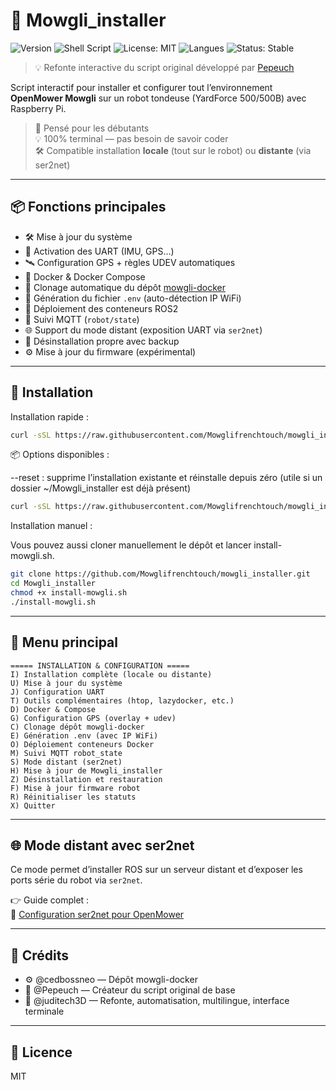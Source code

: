 # 🚀 Mowgli_installer

![Version](https://img.shields.io/badge/version-2.0.0-blue.svg)
![Shell Script](https://img.shields.io/badge/script-bash-blue)
![License: MIT](https://img.shields.io/badge/license-MIT-green.svg)
![Langues](https://img.shields.io/badge/langues-FR%20%7C%20EN-orange)
![Status: Stable](https://img.shields.io/badge/status-stable-brightgreen)

> 💡 Refonte interactive du script original développé par [Pepeuch](https://github.com/Pepeuch)

Script interactif pour installer et configurer tout l’environnement **OpenMower Mowgli** sur un robot tondeuse (YardForce 500/500B) avec Raspberry Pi.

> 🧠 Pensé pour les débutants  
> 💡 100% terminal — pas besoin de savoir coder  
> 🛠️ Compatible installation **locale** (tout sur le robot) ou **distante** (via ser2net)

---

## 📦 Fonctions principales

- 🛠 Mise à jour du système
- 🔌 Activation des UART (IMU, GPS…)
- 🛰️ Configuration GPS + règles UDEV automatiques
- 🐳 Docker & Docker Compose
- 📁 Clonage automatique du dépôt [mowgli-docker](https://github.com/cedbossneo/mowgli-docker)
- 🔐 Génération du fichier `.env` (auto-détection IP WiFi)
- 🚀 Déploiement des conteneurs ROS2
- 🧪 Suivi MQTT (`robot/state`)
- 🌐 Support du mode distant (exposition UART via `ser2net`)
- 🧼 Désinstallation propre avec backup
- ⚙️ Mise à jour du firmware (expérimental)
---

## 🚀 Installation

Installation rapide : 

```bash
curl -sSL https://raw.githubusercontent.com/Mowglifrenchtouch/mowgli_installer/main/install.sh | bash
```
📦 Options disponibles :

--reset : supprime l’installation existante et réinstalle depuis zéro
(utile si un dossier ~/Mowgli_installer est déjà présent)

```bash
curl -sSL https://raw.githubusercontent.com/Mowglifrenchtouch/mowgli_installer/main/install.sh | bash -s -- --reset
```

Installation manuel : 

Vous pouvez aussi cloner manuellement le dépôt et lancer install-mowgli.sh.

```bash
git clone https://github.com/Mowglifrenchtouch/mowgli_installer.git
cd Mowgli_installer
chmod +x install-mowgli.sh
./install-mowgli.sh
```

---

## 🧭 Menu principal

```
===== INSTALLATION & CONFIGURATION =====
I) Installation complète (locale ou distante)
U) Mise à jour du système
J) Configuration UART
T) Outils complémentaires (htop, lazydocker, etc.)
D) Docker & Compose
G) Configuration GPS (overlay + udev)
C) Clonage dépôt mowgli-docker
E) Génération .env (avec IP WiFi)
O) Déploiement conteneurs Docker
M) Suivi MQTT robot_state
S) Mode distant (ser2net)
H) Mise à jour de Mowgli_installer
Z) Désinstallation et restauration
F) Mise à jour firmware robot
R) Réinitialiser les statuts
X) Quitter

```

---

## 🌐 Mode distant avec ser2net

Ce mode permet d’installer ROS sur un serveur distant et d’exposer les ports série du robot via `ser2net`.

👉 Guide complet :  
🔗 [Configuration ser2net pour OpenMower](https://juditech3d.github.io/Guide-DIY-OpenMower-Mowgli-pour-Robots-Tondeuses-Yard500-et-500B/ser2net/)

---

## 🙏 Crédits

- ⚙️ @cedbossneo — Dépôt mowgli-docker
- 🧠 @Pepeuch — Créateur du script original de base
- 🧰 @juditech3D — Refonte, automatisation, multilingue, interface terminale

---

## 📄 Licence

MIT
